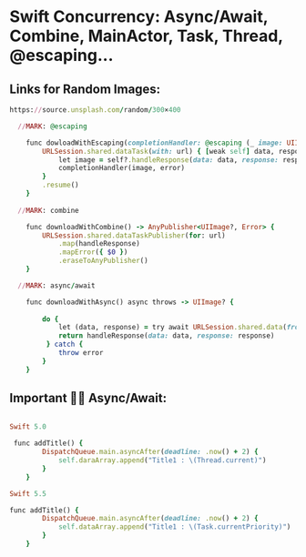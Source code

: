 Swift Concurrency: Async/Await, Combine, MainActor, Task, Thread, @escaping...
============

Links for Random Images: 
------------------------

```````````````````````ruby
https://source.unsplash.com/random/300×400

```````````````````````
 
```````````````````````ruby
  //MARK: @escaping

    func dowloadWithEscaping(completionHandler: @escaping (_ image: UIImage?, _ error: Error?) -> Void) {
        URLSession.shared.dataTask(with: url) { [weak self] data, response, error in
            let image = self?.handleResponse(data: data, response: response)
            completionHandler(image, error)
        }
        .resume()
    }
 
  //MARK: combine

    func downloadWithCombine() -> AnyPublisher<UIImage?, Error> {
        URLSession.shared.dataTaskPublisher(for: url)
            .map(handleResponse)
            .mapError({ $0 })
            .eraseToAnyPublisher()
    }

  //MARK: async/await

    func downloadWithAsync() async throws -> UIImage? {
        
        do {
            let (data, response) = try await URLSession.shared.data(from: url, delegate: nil)
            return handleResponse(data: data, response: response)
         } catch {
            throw error
        }
    }
```````````````````````

Important ✌🏻 Async/Await: 
-------------------------

```````````````````````ruby

Swift 5.0

 func addTitle() {
        DispatchQueue.main.asyncAfter(deadline: .now() + 2) {
            self.daraArray.append("Title1 : \(Thread.current)")
        }
    }

Swift 5.5

func addTitle() {
        DispatchQueue.main.asyncAfter(deadline: .now() + 2) {
            self.dataArray.append("Title1 : \(Task.currentPriority)")
        }
    }
```````````````````````
